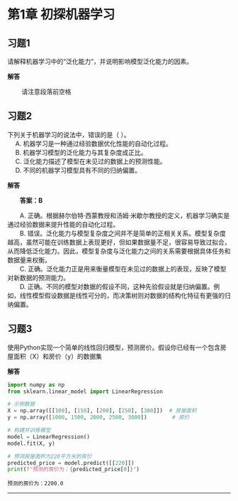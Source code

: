 # 第1章 初探机器学习

## 习题1
请解释机器学习中的“泛化能力”，并说明影响模型泛化能力的因素。

**解答**

&emsp;&emsp; 请注意段落前空格

## 习题2

下列关于机器学习的说法中，错误的是（ ）。  
&emsp; A. 机器学习是一种通过经验数据优化性能的自动化过程。  
&emsp; B. 机器学习模型的泛化能力与其复杂度成正比。  
&emsp; C. 泛化能力描述了模型在未见过的数据上的预测性能。  
&emsp; D. 不同的机器学习模型具有不同的归纳偏置。

**解答**

&emsp;&emsp;**答案：B**    
  
&emsp;&emsp;A. 正确。根据赫尔伯特·西蒙教授和汤姆·米歇尔教授的定义，机器学习确实是通过经验数据来提升性能的自动化过程。  
&emsp;&emsp;B. 错误。泛化能力与模型复杂度之间并不是简单的正相关关系。模型复杂度越高，虽然可能在训练数据上表现更好，但如果数据量不足，很容易导致过拟合，从而降低泛化能力。因此，模型复杂度与泛化能力之间的关系需要根据具体任务和数据量来权衡。  
&emsp;&emsp;C. 正确。泛化能力正是用来衡量模型在未见过的数据上的表现，反映了模型对新数据的预测能力。  
&emsp;&emsp;D. 正确。不同的模型对数据的假设不同，这种先验假设就是归纳偏置。例如，线性模型假设数据是线性可分的，而决策树则对数据的结构化特征有更强的归纳偏置。

## 习题3

使用Python实现一个简单的线性回归模型，预测房价。假设你已经有一个包含房屋面积（X）和房价（y）的数据集

**解答**


```python
import numpy as np
from sklearn.linear_model import LinearRegression

# 示例数据
X = np.array([[100], [150], [200], [250], [300]])  # 房屋面积
y = np.array([1000, 1500, 2000, 2500, 3000])        # 房价

# 构建并训练模型
model = LinearRegression()
model.fit(X, y)

# 预测房屋面积为220平方米的房价
predicted_price = model.predict([[220]])
print(f"预测的房价为：{predicted_price[0]}")
```

    预测的房价为：2200.0
    
---
